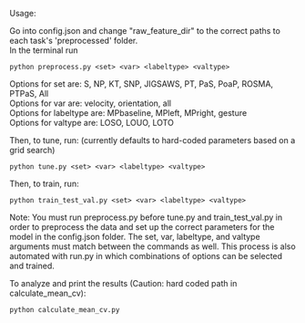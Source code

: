 Usage: 

Go into config.json and change "raw_feature_dir" to the correct paths to each task's 'preprocessed' folder. \
In the terminal run
```
python preprocess.py <set> <var> <labeltype> <valtype>
```
Options for set are: S, NP, KT, SNP, JIGSAWS, PT, PaS, PoaP, ROSMA, PTPaS, All  \
Options for var are: velocity, orientation, all \
Options for labeltype are: MPbaseline, MPleft, MPright, gesture \
Options for valtype are: LOSO, LOUO, LOTO 

Then, to tune, run: (currently defaults to hard-coded parameters based on a grid search)
```
python tune.py <set> <var> <labeltype> <valtype>
```

Then, to train, run: 
```
python train_test_val.py <set> <var> <labeltype> <valtype>
```
Note: You must run preprocess.py before tune.py and train_test_val.py in order to preprocess the data and set up the correct parameters for the model in the config.json folder. 
The set, var, labeltype, and valtype arguments must match between the commands as well.
This process is also automated with run.py in which combinations of options can be selected and trained.

To analyze and print the results (Caution: hard coded path in calculate_mean_cv):
```
python calculate_mean_cv.py
```
